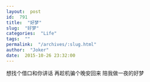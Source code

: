 ```yaml
---
layout:  post
id:  791
title:  "好梦"
slug:  "好梦"
categories:  "Life"
tags:  ""
permalink:  "/archives/:slug.html"
author:  "Joker"
date:  2015-10-26 23:32:00
---
```




想找个借口和你讲话
再趁机骗个晚安回来
陪我做一夜的好梦